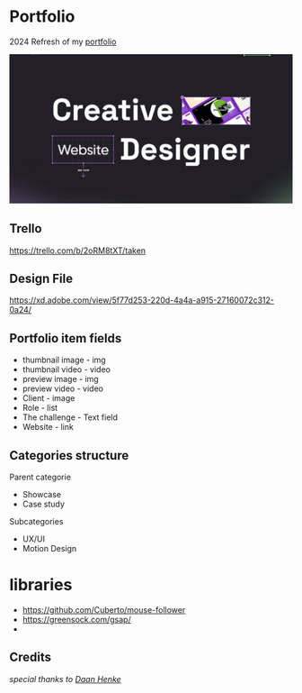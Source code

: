 # Portfolio
2024 Refresh of my [portfolio](https://wesseloud.nl)

![preview of the website](assets/images/portfolio-details-main-image.jpg)

## Trello
https://trello.com/b/2oRM8tXT/taken

## Design File

https://xd.adobe.com/view/5f77d253-220d-4a4a-a915-27160072c312-0a24/

## Portfolio item fields

- thumbnail image - img
- thumbnail video - video
- preview image - img
- preview video - video
- Client - image 
- Role - list 
- The challenge - Text field
- Website - link

## Categories structure
Parent categorie
- Showcase
- Case study

Subcategories
- UX/UI
- Motion Design

# libraries
- https://github.com/Cuberto/mouse-follower
- https://greensock.com/gsap/
- 


## Credits

*special thanks to [Daan Henke](https://github.com/daanhenke)*

